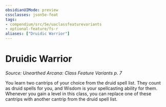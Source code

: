 ```yaml
---
obsidianUIMode: preview
cssclasses: json5e-feat
tags:
- compendium/src/5e/uaclassfeaturevariants
- optional-feature/fs-r
aliases: ["Druidic Warrior"]
---
```

# Druidic Warrior
*Source: Unearthed Arcana: Class Feature Variants p. 7*  

You learn two cantrips of your choice from the druid spell list. They count as druid spells for you, and Wisdom is your spellcasting ability for them. Whenever you gain a level in this class, you can replace one of these cantrips with another cantrip from the druid spell list.